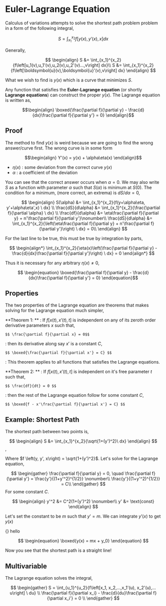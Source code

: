 #  Euler-Lagrange Equation

Calculus of variations attempts to solve the shortest path problem problem in a form of the following integral,

$$
\begin{equation}
    S = \int_{x_1}^{x_2}{f\left[y(x),y'(x),x\right] dx}
\end{equation}
$$

Generally,

$$
\begin{align}
    S &= \int_{x_1}^{x_2}{f\left[u_1(v),u_1'(v),u_2(v),u_2'(v)...,v\right] dx}\\
    S &= \int_{x_1}^{x_2}{f\left[\boldsymbol{u}(v),\boldsymbol{u}'(v),v\right] dx}
\end{align}
$$

What we wish to find is $y(x)$ which is a curve that minimizes $S$.

Any function that satisfies the **Euler-Lagrange equation** (or shortly **Lagrange equations**) can construct the proper $y(x)$. The Lagrange equation is written as,

$$\begin{align}
    \boxed{\frac{\partial f}{\partial y} - \frac{d}{dx}\frac{\partial f}{\partial y'} = 0}
\end{align}$$

## Proof
The method to find $y(x)$ is weird because we are going to find the wrong answer/curve first. The wrong curve is in some form

$$\begin{align}
    Y'(x) = y(x) + \alpha\eta(x)
\end{align}$$

* $\eta(x)$ : some deviation from the correct curve $y(x)$
* $\alpha$ : a coefficient of the deviation

You can see that the correct answer occurs when $\alpha = 0$. We may also write $S$ as a function with parameter $\alpha$ such that $S(\alpha)$ is minimum at $S(0)$. The condition for a minimum, (more correct, an extrema) is $dS/d\alpha=0$,

$$
\begin{align}
    S(\alpha) &= \int_{x_1}^{x_2}{f(y+\alpha\eta, y'+\alpha\eta',x) \ dx} \\
    \frac{dS}{d\alpha} &= \int_{x_1}^{x_2}{\frac{\partial f}{\partial \alpha} \ dx} \\
    \frac{df}{d\alpha} &= \eta\frac{\partial f}{\partial y} + n'\frac{\partial f}{\partial y'}\nonumber\\
    \frac{dS}{d\alpha} &= \int_{x_1}^{x_2}{\left(\eta\frac{\partial f}{\partial y} + n'\frac{\partial f}{\partial y'}\right) \ dx} = 0\\
\end{align}
$$

For the last line to be true, this must be true by integration by parts,

$$
\begin{align*}
\int_{x_1}^{x_2}{\eta(x)\left(\frac{\partial f}{\partial y} - \frac{d}{dx}\frac{\partial f}{\partial y'}\right) \ dx} = 0
\end{align*}
$$

Thus it is necessary for any arbitrary $\eta(x) \ne 0$,

$$
\begin{equation}
    \boxed{\frac{\partial f}{\partial y} - \frac{d}{dx}\frac{\partial f}{\partial y'} = 0}
\end{equation}$$

## Properties
The two properties of the Lagrange equation are theorems that makes solving for the Lagrange equation much simpler,

**Theorem 1: **
: If $f[x(t),x'(t),t]$ is independent on any of its zeroth order derivative parameters $x$ such that,

    $$ \frac{\partial f}{\partial x} = 0$$
: then its derivative along say $x'$ is a constant $C$,

    $$ \boxed{\frac{\partial f}{\partial x'} = C} $$
: This theorem applies to all functions that satisfies the Lagrange equations.

**Theorem 2: **
: If $f[x(t),x'(t),t]$ is independent on it's free parameter $t$ such that,

    $$ \frac{df}{dt} = 0 $$

: then the rest of the Lagrange equation follow for some constant $C$,

    $$ \boxed{f - x'\frac{\partial f}{\partial x'} = C} $$

## Example: Shortest Path
The shortest path between two points is,

$$ \begin{align}
    S &= \int_{x_1}^{x_2}{\sqrt{1+(y')^2}\ dx}
\end{align} $$,

Where $f \left(y, y', x\right) = \sqrt{1+(y')^2}$. Let's solve for the Lagrange equation,

$$
\begin{gather}
    \frac{\partial f}{\partial y} = 0, \quad \frac{\partial f}{\partial y'} = \frac{y'}{(1+y'^2)^{1/2}} \nonumber\\
    \frac{y'}{(1+y'^2)^{1/2}} = C\\
\end{gather}
$$
For some constant $C$.

$$
\begin{align}
    y'^2 &= C^2(1+(y')^2) \nonumber\\
    y' &= \text{const}
\end{align}
$$

Let's set the constant to be $m$ such that $y' = m$. We can integrate $y'(x)$ to get $y(x)$

{}
hello

$$
\begin{equation}
    \boxed{y(x) = mx + y_0}
\end{equation}
$$

Now you see that the shortest path is a straight line!

## Multivariable
The Lagrange equation solves the integral,

$$
\begin{gather}
    S = \int_{u_1}^{u_2}{f\left[x_1, x_2,...,x_1'(u), x_2'(u),... u\right] \ du} \\
    \frac{\partial f}{\partial x_i} - \frac{d}{du}\frac{\partial f}{\partial x_i'} = 0 \\
\end{gather}
$$